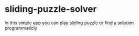 # sliding-puzzle-solver
In this simple app you can play sliding puzzle or find a solution programmaticly
